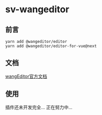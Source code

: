 # sv-wangeditor

## 前言
    yarn add @wangeditor/editor
    yarn add @wangeditor/editor-for-vue@next
    
## 文档
[wangEditor官方文档](https://www.wangeditor.com/v5/for-frame.html#vue3)

## 使用
插件还未开发完全...
正在努力中...